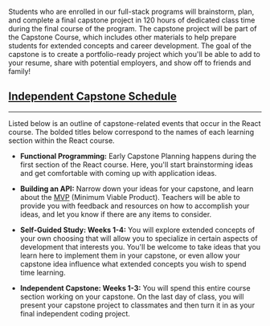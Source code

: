 Students who are enrolled in our full-stack programs will brainstorm, plan, and complete a final capstone project in 120 hours of dedicated class time during the final course of the program. The capstone project will be part of the Capstone Course, which includes other materials to help prepare students for extended concepts and career development. The goal of the capstone is to create a portfolio-ready project which you'll be able to add to your resume, share with potential employers, and show off to friends and family!

## [Independent Capstone Schedule](#independent-capstone-schedule)

---

Listed below is an outline of capstone-related events that occur in the React course. The bolded titles below correspond to the names of each learning section within the React course.

* **Functional Programming:** Early Capstone Planning happens during the first section of the React course. Here, you'll start brainstorming ideas and get comfortable with coming up with application ideas.

* **Building an API:** Narrow down your ideas for your capstone, and learn about the [MVP](https://new.learnhowtoprogram.com/react/functional-programming-with-javascript/capstone-planning-the-minimum-viable-product) (Minimum Viable Product). Teachers will be able to provide you with feedback and resources on how to accomplish your ideas, and let you know if there are any items to consider.

* **Self-Guided Study: Weeks 1-4:** You will explore extended concepts of your own choosing that will allow you to specialize in certain aspects of development that interests you. You'll be welcome to take ideas that you learn here to implement them in your capstone, or even allow your capstone idea influence what extended concepts you wish to spend time learning.

* **Independent Capstone: Weeks 1-3:** You will spend this entire course section working on your capstone. On the last day of class, you will present your capstone project to classmates and then turn it in as your final independent coding project.